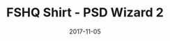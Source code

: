 ---
setID: 15
path: /product/fshq-shirt-psdwizard2
date: 2017-11-05
title: FSHQ Shirt - PSD Wizard 2
description: Your t-shirt is your second skin. It’s the version of you that you show to the world. Wear one that flows with your movements and is built to last.
price: '400.00'
image1024: https://fullstackph.github.io/gatsby-paymongo-demo-store/assets/FSHQShirt-PSDWizard2-1024.png
image150: https://fullstackph.github.io/gatsby-paymongo-demo-store/assets/FSHQShirt-PSDWizard2-150.png
image300: https://fullstackph.github.io/gatsby-paymongo-demo-store/assets/FSHQShirt-PSDWizard2-300.png
altText: product image
weight: '200 g'
dimensions: ''
materials: ''
OtherInfo: Lorem ipsum dolor sit amet, consectetur adipiscing elit. Curabitur 
---